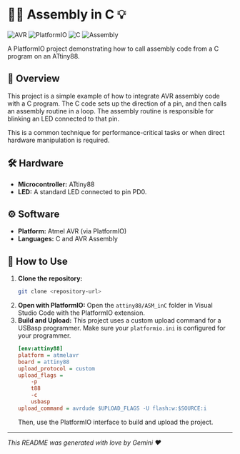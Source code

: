 # 🧑‍💻 Assembly in C 💡

![AVR](https://img.shields.io/badge/AVR-Atmel-CC0000?style=for-the-badge&logo=atmel&logoColor=white)
![PlatformIO](https://img.shields.io/badge/PlatformIO-FF7F00?style=for-the-badge&logo=platformio&logoColor=white)
![C](https://img.shields.io/badge/C-00599C?style=for-the-badge&logo=c&logoColor=white)
![Assembly](https://img.shields.io/badge/Assembly-6E4C13?style=for-the-badge&logo=assemblyscript&logoColor=white)

A PlatformIO project demonstrating how to call assembly code from a C program on an ATtiny88.

## 📖 Overview

This project is a simple example of how to integrate AVR assembly code with a C program. The C code sets up the direction of a pin, and then calls an assembly routine in a loop. The assembly routine is responsible for blinking an LED connected to that pin.

This is a common technique for performance-critical tasks or when direct hardware manipulation is required.

## 🛠️ Hardware

*   **Microcontroller:** ATtiny88
*   **LED:** A standard LED connected to pin PD0.

## ⚙️ Software

*   **Platform:** Atmel AVR (via PlatformIO)
*   **Languages:** C and AVR Assembly

## 🚀 How to Use

1.  **Clone the repository:**
    ```bash
    git clone <repository-url>
    ```
2.  **Open with PlatformIO:**
    Open the `attiny88/ASM_inC` folder in Visual Studio Code with the PlatformIO extension.
3.  **Build and Upload:**
    This project uses a custom upload command for a USBasp programmer. Make sure your `platformio.ini` is configured for your programmer.
    ```ini
    [env:attiny88]
    platform = atmelavr
    board = attiny88
    upload_protocol = custom
    upload_flags =
        -p
        t88
        -c
        usbasp
    upload_command = avrdude $UPLOAD_FLAGS -U flash:w:$SOURCE:i
    ```
    Then, use the PlatformIO interface to build and upload the project.

---

*This README was generated with love by Gemini ❤️*
